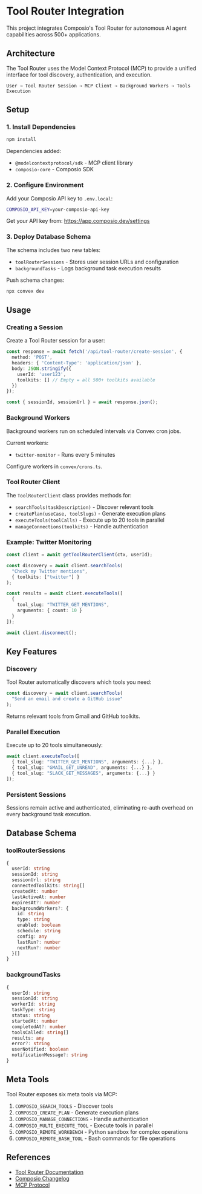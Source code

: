 # Tool Router Integration

This project integrates Composio's Tool Router for autonomous AI agent capabilities across 500+ applications.

## Architecture

The Tool Router uses the Model Context Protocol (MCP) to provide a unified interface for tool discovery, authentication, and execution.

```
User → Tool Router Session → MCP Client → Background Workers → Tools Execution
```

## Setup

### 1. Install Dependencies

```bash
npm install
```

Dependencies added:
- `@modelcontextprotocol/sdk` - MCP client library
- `composio-core` - Composio SDK

### 2. Configure Environment

Add your Composio API key to `.env.local`:

```bash
COMPOSIO_API_KEY=your-composio-api-key
```

Get your API key from: https://app.composio.dev/settings

### 3. Deploy Database Schema

The schema includes two new tables:
- `toolRouterSessions` - Stores user session URLs and configuration
- `backgroundTasks` - Logs background task execution results

Push schema changes:

```bash
npx convex dev
```

## Usage

### Creating a Session

Create a Tool Router session for a user:

```typescript
const response = await fetch('/api/tool-router/create-session', {
  method: 'POST',
  headers: { 'Content-Type': 'application/json' },
  body: JSON.stringify({
    userId: 'user123',
    toolkits: [] // Empty = all 500+ toolkits available
  })
});

const { sessionId, sessionUrl } = await response.json();
```

### Background Workers

Background workers run on scheduled intervals via Convex cron jobs.

Current workers:
- `twitter-monitor` - Runs every 5 minutes

Configure workers in `convex/crons.ts`.

### Tool Router Client

The `ToolRouterClient` class provides methods for:

- `searchTools(taskDescription)` - Discover relevant tools
- `createPlan(useCase, toolSlugs)` - Generate execution plans
- `executeTools(toolCalls)` - Execute up to 20 tools in parallel
- `manageConnections(toolkits)` - Handle authentication

### Example: Twitter Monitoring

```typescript
const client = await getToolRouterClient(ctx, userId);

const discovery = await client.searchTools(
  "Check my Twitter mentions",
  { toolkits: ["twitter"] }
);

const results = await client.executeTools([
  {
    tool_slug: "TWITTER_GET_MENTIONS",
    arguments: { count: 10 }
  }
]);

await client.disconnect();
```

## Key Features

### Discovery

Tool Router automatically discovers which tools you need:

```typescript
const discovery = await client.searchTools(
  "Send an email and create a GitHub issue"
);
```

Returns relevant tools from Gmail and GitHub toolkits.

### Parallel Execution

Execute up to 20 tools simultaneously:

```typescript
await client.executeTools([
  { tool_slug: "TWITTER_GET_MENTIONS", arguments: {...} },
  { tool_slug: "GMAIL_GET_UNREAD", arguments: {...} },
  { tool_slug: "SLACK_GET_MESSAGES", arguments: {...} }
]);
```

### Persistent Sessions

Sessions remain active and authenticated, eliminating re-auth overhead on every background task execution.

## Database Schema

### toolRouterSessions

```typescript
{
  userId: string
  sessionId: string
  sessionUrl: string
  connectedToolkits: string[]
  createdAt: number
  lastActiveAt: number
  expiresAt?: number
  backgroundWorkers?: {
    id: string
    type: string
    enabled: boolean
    schedule: string
    config: any
    lastRun?: number
    nextRun?: number
  }[]
}
```

### backgroundTasks

```typescript
{
  userId: string
  sessionId: string
  workerId: string
  taskType: string
  status: string
  startedAt: number
  completedAt?: number
  toolsCalled: string[]
  results: any
  error?: string
  userNotified: boolean
  notificationMessage?: string
}
```

## Meta Tools

Tool Router exposes six meta tools via MCP:

1. `COMPOSIO_SEARCH_TOOLS` - Discover tools
2. `COMPOSIO_CREATE_PLAN` - Generate execution plans
3. `COMPOSIO_MANAGE_CONNECTIONS` - Handle authentication
4. `COMPOSIO_MULTI_EXECUTE_TOOL` - Execute tools in parallel
5. `COMPOSIO_REMOTE_WORKBENCH` - Python sandbox for complex operations
6. `COMPOSIO_REMOTE_BASH_TOOL` - Bash commands for file operations

## References

- [Tool Router Documentation](https://docs.composio.dev/docs/tool-router/quick-start)
- [Composio Changelog](https://docs.composio.dev/changelog/2025/9/26)
- [MCP Protocol](https://modelcontextprotocol.io)
